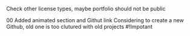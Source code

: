 Check other license types, maybe portfolio should not be public

00
Added animated section and Githut link
Considering to create a new Github, old one is too clutured with old projects #!Impotant